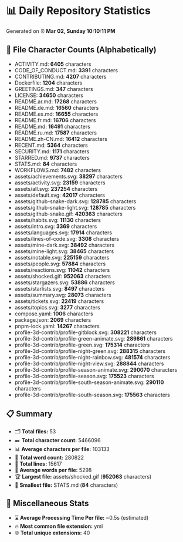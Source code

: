# 📊 Daily Repository Statistics
Generated on ⏰ **Mar 02, Sunday 10:10:11 PM**

## 📂 File Character Counts (Alphabetically)
- ACTIVITY.md: **6405** characters
- CODE_OF_CONDUCT.md: **3391** characters
- CONTRIBUTING.md: **4207** characters
- Dockerfile: **1204** characters
- GREETINGS.md: **347** characters
- LICENSE: **34650** characters
- README.ar.md: **17268** characters
- README.de.md: **16560** characters
- README.es.md: **16655** characters
- README.fr.md: **16706** characters
- README.md: **16491** characters
- README.ru.md: **17587** characters
- README.zh-CN.md: **16412** characters
- RECENT.md: **5364** characters
- SECURITY.md: **1171** characters
- STARRED.md: **9737** characters
- STATS.md: **84** characters
- WORKFLOWS.md: **7482** characters
- assets/achievements.svg: **38297** characters
- assets/activity.svg: **23159** characters
- assets/all.svg: **237254** characters
- assets/default.svg: **42017** characters
- assets/github-snake-dark.svg: **128785** characters
- assets/github-snake-light.svg: **128785** characters
- assets/github-snake.gif: **420363** characters
- assets/habits.svg: **11130** characters
- assets/intro.svg: **3369** characters
- assets/languages.svg: **17914** characters
- assets/lines-of-code.svg: **3308** characters
- assets/mine-dark.svg: **38492** characters
- assets/mine-light.svg: **38465** characters
- assets/notable.svg: **225159** characters
- assets/people.svg: **57884** characters
- assets/reactions.svg: **11042** characters
- assets/shocked.gif: **952063** characters
- assets/stargazers.svg: **53886** characters
- assets/starlists.svg: **8497** characters
- assets/summary.svg: **28073** characters
- assets/tickets.svg: **22419** characters
- assets/topics.svg: **3277** characters
- compose.yaml: **1006** characters
- package.json: **2069** characters
- pnpm-lock.yaml: **14267** characters
- profile-3d-contrib/profile-gitblock.svg: **308221** characters
- profile-3d-contrib/profile-green-animate.svg: **289861** characters
- profile-3d-contrib/profile-green.svg: **175314** characters
- profile-3d-contrib/profile-night-green.svg: **288315** characters
- profile-3d-contrib/profile-night-rainbow.svg: **481574** characters
- profile-3d-contrib/profile-night-view.svg: **288844** characters
- profile-3d-contrib/profile-season-animate.svg: **290070** characters
- profile-3d-contrib/profile-season.svg: **175523** characters
- profile-3d-contrib/profile-south-season-animate.svg: **290110** characters
- profile-3d-contrib/profile-south-season.svg: **175563** characters

## 📋 Summary
- 🗂️ **Total files:** 53
- ✒️ **Total character count:** 5466096
- 📊 **Average characters per file:** 103133
- 📝 **Total word count:** 280822
- 🧾 **Total lines:** 15617
- 📐 **Average words per file:** 5298
- 🏆 **Largest file:** assets/shocked.gif (**952063** characters)
- 🥉 **Smallest file:** STATS.md (**84** characters)

## 🌟 Miscellaneous Stats
- ⌛ **Average Processing Time Per file:** ~0.5s (estimated)
- 🔥 **Most common file extension:** yml
- 🌐 **Total unique extensions:** 40
